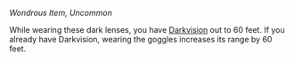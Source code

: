 _Wondrous Item, Uncommon_

While wearing these dark lenses, you have [Darkvision](https://www.dndbeyond.com/sources/dnd/free-rules/rules-glossary#Darkvision) out to 60 feet. If you already have Darkvision, wearing the goggles increases its range by 60 feet.